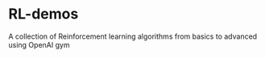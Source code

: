 # RL-demos
A collection of Reinforcement learning algorithms from basics to advanced using OpenAI gym
